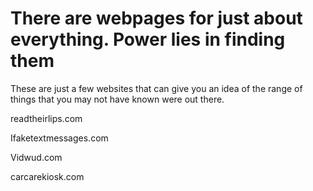 # There are webpages for just about everything. Power lies in finding them

These are just a few websites that can give you an idea of the range of things that you may not have known were out there.

readtheirlips.com

Ifaketextmessages.com

Vidwud.com

carcarekiosk.com